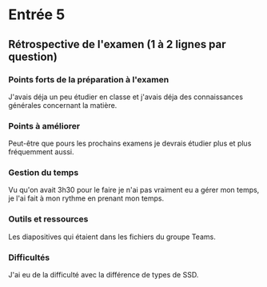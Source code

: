 # Entrée 5
## Rétrospective de l'examen (1 à 2 lignes par question)

### Points forts de la préparation à l'examen
J'avais déja un peu étudier en classe et j'avais déja des connaissances générales concernant la matière.

### Points à améliorer
Peut-être que pours les prochains examens je devrais étudier plus et plus fréquemment aussi.

### Gestion du temps
Vu qu'on avait 3h30 pour le faire je n'ai pas vraiment eu a gérer mon temps, je l'ai fait à mon rythme en prenant mon temps.

### Outils et ressources
Les diapositives qui étaient dans les fichiers du groupe Teams.

### Difficultés
J'ai eu de la difficulté avec la différence de types de SSD.
